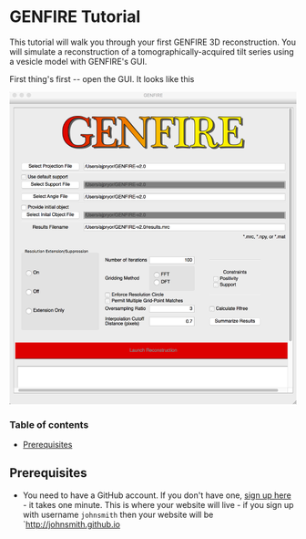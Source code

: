 # GENFIRE Tutorial

This tutorial will walk you through your first GENFIRE 3D reconstruction. You will 
simulate a reconstruction of a tomographically-acquired tilt series using a vesicle model 
with GENFIRE's GUI.

First thing's first -- open the GUI. It looks like this

![GENFIRE GUI](img/gui.png)

### Table of contents

- [Prerequisites](#GENFIRE-Tutorial)

## Prerequisites

- You need to have a GitHub account. If you don't have one, [sign up here](https://github.com/join) - it takes one minute. This is where your website will live - if you sign up with username `johnsmith` then your website will be `http://johnsmith.github.io
